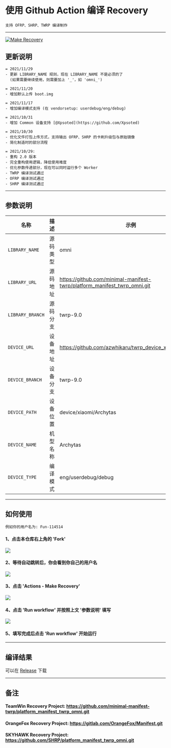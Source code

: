 # 使用 Github Action 编译 Recovery
```
支持 OFRP、SHRP、TWRP 编译制作
```
---
[![Make Recovery](https://github.com/JonyWinner/Action-Recovery-builder/actions/workflows/Make.yml/badge.svg?branch=main)](https://github.com/JonyWinner/Action-Recovery-builder/actions/workflows/Make.yml)

## 更新说明
```
= 2021/11/29
- 更新 LIBRARY_NAME 规则，现在 LIBRARY_NAME 不是必须的了
  (如果需要继续使用，则需要加上 '_'，如 'omni_')
```
```
= 2021/11/20
- 增加默认上传 boot.img
```
```
= 2021/11/17
- 增加编译模式支持 (在 vendorsetup: userdebug/eng/debug)
```
```
= 2021/10/31
- 增加 Common 设备支持 [@Xpsoted](https://github.com/Xpsoted)
```

```
= 2021/10/30
- 优化文件打包上传方式，支持输出 OFRP、SHRP 的卡刷升级包与原始镜像
- 简化制造时的部分流程
```

```
= 2021/10/29: 
- 重构 2.0 版本
- 完全重构使用逻辑，降低使用难度
- 优化参数传递部分，现在可以同时运行多个 Worker
- TWRP 编译测试通过
- OFRP 编译测试通过
- SHRP 编译测试通过
```

-----

## 参数说明

| 名称 | 描述 | 示例 |
| ------------ | -------------------- | ------------ |
| `LIBRARY_NAME` | 源码类型 | omni |
| `LIBRARY_URL` | 源码地址 | https://github.com/minimal-manifest-twrp/platform_manifest_twrp_omni.git |
| `LIBRARY_BRANCH` | 源码分支 | twrp-9.0 |
| `DEVICE_URL` | 设备地址 | https://github.com/azwhikaru/twrp_device_xiaomi_archytas |
| `DEVICE_BRANCH` | 设备分支 | twrp-9.0 |
| `DEVICE_PATH` | 设备位置 | device/xiaomi/Archytas |
| `DEVICE_NAME` | 机型名称 | Archytas |
| `DEVICE_TYPE` | 编译模式 | eng/userdebug/debug |

-----

## 如何使用
```
例如你的用户名为: Fun-114514
```
#### 1、点击本仓库右上角的 'Fork'
![](https://i.bmp.ovh/imgs/2021/10/6b6ed9f29e732372.png)
#### 2、等待自动跳转后，你会看到你自己的用户名
![](https://i.bmp.ovh/imgs/2021/10/66cfe324c0ebb69b.png)
#### 3、点击 'Actions - Make Recovery'
![](https://i.bmp.ovh/imgs/2021/10/23896d1b66292047.png)
#### 4、点击 'Run workflow' 并按照上文 '参数说明' 填写
![](https://i.bmp.ovh/imgs/2021/10/9cb7871267cf2f53.png)
#### 5、填写完成后点击 'Run workflow' 开始运行

-----

## 编译结果
可以在 [Release](../../releases) 下载

-----
## 备注

#### TeamWin Recovery Project: https://github.com/minimal-manifest-twrp/platform_manifest_twrp_omni.git
#### OrangeFox Recovery Project: https://gitlab.com/OrangeFox/Manifest.git
#### SKYHAWK Recovery Project: https://github.com/SHRP/platform_manifest_twrp_omni.git
